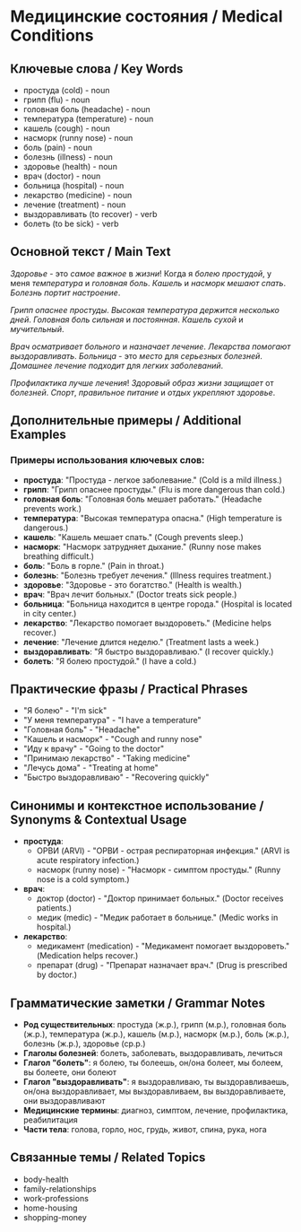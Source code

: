 # Медицинские состояния / Medical Conditions

## Ключевые слова / Key Words
- простуда (cold) - noun
- грипп (flu) - noun
- головная боль (headache) - noun
- температура (temperature) - noun
- кашель (cough) - noun
- насморк (runny nose) - noun
- боль (pain) - noun
- болезнь (illness) - noun
- здоровье (health) - noun
- врач (doctor) - noun
- больница (hospital) - noun
- лекарство (medicine) - noun
- лечение (treatment) - noun
- выздоравливать (to recover) - verb
- болеть (to be sick) - verb

## Основной текст / Main Text

*Здоровье* - это *самое* *важное* в *жизни*! Когда я *болею* *простудой*, у меня *температура* и *головная* *боль*. *Кашель* и *насморк* *мешают* *спать*. *Болезнь* *портит* *настроение*.

*Грипп* *опаснее* *простуды*. *Высокая* *температура* *держится* *несколько* *дней*. *Головная* *боль* *сильная* и *постоянная*. *Кашель* *сухой* и *мучительный*.

*Врач* *осматривает* *больного* и *назначает* *лечение*. *Лекарства* *помогают* *выздоравливать*. *Больница* - это *место* для *серьезных* *болезней*. *Домашнее* *лечение* *подходит* для *легких* *заболеваний*.

*Профилактика* *лучше* *лечения*! *Здоровый* *образ* *жизни* *защищает* от *болезней*. *Спорт*, *правильное* *питание* и *отдых* *укрепляют* *здоровье*.

## Дополнительные примеры / Additional Examples

### Примеры использования ключевых слов:
- **простуда**: "Простуда - легкое заболевание." (Cold is a mild illness.)
- **грипп**: "Грипп опаснее простуды." (Flu is more dangerous than cold.)
- **головная боль**: "Головная боль мешает работать." (Headache prevents work.)
- **температура**: "Высокая температура опасна." (High temperature is dangerous.)
- **кашель**: "Кашель мешает спать." (Cough prevents sleep.)
- **насморк**: "Насморк затрудняет дыхание." (Runny nose makes breathing difficult.)
- **боль**: "Боль в горле." (Pain in throat.)
- **болезнь**: "Болезнь требует лечения." (Illness requires treatment.)
- **здоровье**: "Здоровье - это богатство." (Health is wealth.)
- **врач**: "Врач лечит больных." (Doctor treats sick people.)
- **больница**: "Больница находится в центре города." (Hospital is located in city center.)
- **лекарство**: "Лекарство помогает выздороветь." (Medicine helps recover.)
- **лечение**: "Лечение длится неделю." (Treatment lasts a week.)
- **выздоравливать**: "Я быстро выздоравливаю." (I recover quickly.)
- **болеть**: "Я болею простудой." (I have a cold.)

## Практические фразы / Practical Phrases

- "Я болею" - "I'm sick"
- "У меня температура" - "I have a temperature"
- "Головная боль" - "Headache"
- "Кашель и насморк" - "Cough and runny nose"
- "Иду к врачу" - "Going to the doctor"
- "Принимаю лекарство" - "Taking medicine"
- "Лечусь дома" - "Treating at home"
- "Быстро выздоравливаю" - "Recovering quickly"

## Синонимы и контекстное использование / Synonyms & Contextual Usage

- **простуда**: 
  - ОРВИ (ARVI) - "ОРВИ - острая респираторная инфекция." (ARVI is acute respiratory infection.)
  - насморк (runny nose) - "Насморк - симптом простуды." (Runny nose is a cold symptom.)
- **врач**: 
  - доктор (doctor) - "Доктор принимает больных." (Doctor receives patients.)
  - медик (medic) - "Медик работает в больнице." (Medic works in hospital.)
- **лекарство**: 
  - медикамент (medication) - "Медикамент помогает выздороветь." (Medication helps recover.)
  - препарат (drug) - "Препарат назначает врач." (Drug is prescribed by doctor.)

## Грамматические заметки / Grammar Notes

- **Род существительных**: простуда (ж.р.), грипп (м.р.), головная боль (ж.р.), температура (ж.р.), кашель (м.р.), насморк (м.р.), боль (ж.р.), болезнь (ж.р.), здоровье (ср.р.)
- **Глаголы болезней**: болеть, заболевать, выздоравливать, лечиться
- **Глагол "болеть"**: я болею, ты болеешь, он/она болеет, мы болеем, вы болеете, они болеют
- **Глагол "выздоравливать"**: я выздоравливаю, ты выздоравливаешь, он/она выздоравливает, мы выздоравливаем, вы выздоравливаете, они выздоравливают
- **Медицинские термины**: диагноз, симптом, лечение, профилактика, реабилитация
- **Части тела**: голова, горло, нос, грудь, живот, спина, рука, нога

## Связанные темы / Related Topics

- body-health
- family-relationships
- work-professions
- home-housing
- shopping-money

